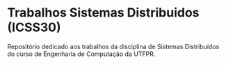 # Trabalhos Sistemas Distribuidos (ICSS30)
Repositório dedicado aos trabalhos da disciplina de Sistemas Distribuídos do curso de Engenharia de Computação da UTFPR.
